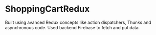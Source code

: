 # ShoppingCartRedux
Built using avanced Redux concepts like action dispatchers, Thunks and asynchronous code. Used backend Firebase to fetch and put data.
